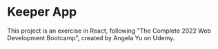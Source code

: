 # Keeper App
This project is an exercise in React,
following "The Complete 2022 Web Development Bootcamp",
created by Angela Yu on Udemy.


